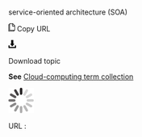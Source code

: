 # 

service-oriented architecture (SOA)

![Copy URL](media/service-oriented-architecture-soa/Copy.png)
Copy URL

![Download](media/service-oriented-architecture-soa/Download.png)

Download topic

**See** [Cloud-computing term collection](https://worldready.cloudapp.net/Styleguide/Read?id=2700&topicid=28841)

![In progress](media/service-oriented-architecture-soa/activity-large.gif)

URL :
